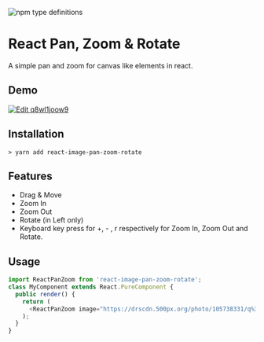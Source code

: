 ![npm type definitions](https://img.shields.io/npm/types/typescript.svg?label=lang)
# React Pan, Zoom & Rotate

A simple pan and zoom for canvas like elements in react.

## Demo

[![Edit q8wl1joow9](https://codesandbox.io/static/img/play-codesandbox.svg)](https://codesandbox.io/s/n1rv671pkj)

## Installation

```
> yarn add react-image-pan-zoom-rotate
```

## Features
- Drag & Move
- Zoom In 
- Zoom Out
- Rotate (in Left only) 
- Keyboard key press for  +, - , r respectively for Zoom In, Zoom Out and Rotate.


## Usage

```typescript
import ReactPanZoom from 'react-image-pan-zoom-rotate';
class MyComponent extends React.PureComponent {
  public render() {
    return (
      <ReactPanZoom image="https://drscdn.500px.org/photo/105738331/q%3D80_m%3D2000/v2?webp=true&sig=538a4f76f4966c84acb01426bb4a4a5e4a85b72a2c3bd64973d3a369f9653007" alt="document image"/>
    );
  }
}
```
